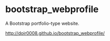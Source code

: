 # bootstrap_webprofile

A Bootstrap portfolio-type website.

http://doir0008.github.io/bootstrap_webprofile/
